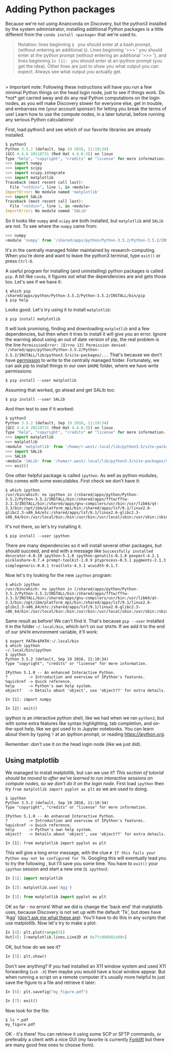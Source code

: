 # Adding Python packages

Because we're not using Ananconda on Discovery, but the
python3 installed by the system administrator, installing
additional Python packages is a little different from the
`conda install <package>` that we're used to.

> Notation: lines beginning `$ ` you should enter at a bash prompt,
(without entering an additional `$`). Lines beginning '>>> ' you should
enter at the python prompt (without entering an additional '>>> '),
and lines beginning `In [1]: ` you should enter at an ipython prompt
(you get the idea).
Other lines are just to show you what output you can expect.
Always see what output *you* actually get.

<br/>
> Important note: Following these instructions will have you run a few minimal Python things on the head login node, just to see if things work. Do *not* get carried away and do any real Python computations on the login nodes, as you will make Discovery slower for everyone else, get in trouble, and embarrass me (your account sponsor) for letting you break the terms of use! Learn how to use the compute nodes, in a later tutorial, before running any serious Python calculations!


First, load python3 and see which of our favorite libraries
are already installed.


```python
$ python3
Python 3.5.2 (default, Sep 19 2016, 11:10:34)
[GCC 4.4.6 20110731 (Red Hat 4.4.6-3)] on linux
Type "help", "copyright", "credits" or "license" for more information.
>>> import numpy
>>> import scipy
>>> import scipy.integrate
>>> import matplotlib
Traceback (most recent call last):
  File "<stdin>", line 1, in <module>
ImportError: No module named 'matplotlib'
>>> import SALib
Traceback (most recent call last):
  File "<stdin>", line 1, in <module>
ImportError: No module named 'SALib'
```

So it looks like `numpy` and `scipy` are both installed, but `matplotlib` and `SALib` are not.
To see where the `numpy` came from:

```python
>>> numpy
<module 'numpy' from '/shared/apps/python/Python-3.5.2/Python-3.5.2/INSTALL/lib/python3.5/site-packages/numpy/__init__.py'>
```

It's in the centrally managed folder maintained by research-computing.
When you're done and want to leave the python3 terminal, type `exit()`
or press `Ctrl-D`.

A useful program for installing (and uninstalling) python packages is called `pip`.
A bit like `conda`, it figures out what the dependencies are and gets those too.
Let's see if we have it:

    $ which pip
    /shared/apps/python/Python-3.5.2/Python-3.5.2/INSTALL/bin/pip
    $ pip help

Looks good. Let's try using it to install `matplotlib`:

    $ pip install matplotlib

It will look promising, finding and downloading `matplotlib` and a few dependencies, but then when it tries to install it will give you an error. Ignore the warning about using an out of date version of pip,
the real problem is the line `PermissionError: [Errno 13] Permission denied: '/shared/apps/python/Python-3.5.2/Python-3.5.2/INSTALL/lib/python3.5/site-packages/...`
That's because we don't have [permission](http://www.ee.surrey.ac.uk/Teaching/Unix/unix5.html) to write to the centrally managed folder.
Fortunately, we can ask pip to install things in our own `$HOME` folder, where we
have write permissions:

    $ pip install --user matplotlib

Assuming that worked, go ahead and get SALib too:

    $ pip install --user SALib

And then test to see if it worked:

```python
$ python3
Python 3.5.2 (default, Sep 19 2016, 11:10:34)
[GCC 4.4.6 20110731 (Red Hat 4.4.6-3)] on linux
Type "help", "copyright", "credits" or "license" for more information.
>>> import matplotlib
>>> matplotlib
<module 'matplotlib' from '/home/r.west/.local/lib/python3.5/site-packages/matplotlib/__init__.py'>
>>> import SALib
>>> SALib
<module 'SALib' from '/home/r.west/.local/lib/python3.5/site-packages/SALib/__init__.py'>
>>> exit()
```

One other helpful package is called `ipython`. As well as python modules, this comes with some executables.
First check we don't have it:

    $ which ipython
    /usr/bin/which: no ipython in (/shared/apps/python/Python-3.5.2/Python-3.5.2/INSTALL/bin:/shared/apps/fftw/fftw-3.3.3/INSTALL/bin:/shared/apps/gnu-compilers/usr/bin:/usr/lib64/qt-3.3/bin:/opt/ibm/platform_mpi/bin:/shared/apps/lsf/9.1/linux2.6-glibc2.3-x86_64/etc:/shared/apps/lsf/9.1/linux2.6-glibc2.3-x86_64/bin:/usr/local/bin:/bin:/usr/bin:/usr/local/sbin:/usr/sbin:/sbin:/home/r.west/bin)

It's not there, so let's try installing it.

    $ pip install --user ipython

There are many dependencies so it will install several other packages, but should succeed, and end with a message like `Successfully installed decorator-4.0.10 ipython-5.1.0 ipython-genutils-0.1.0 pexpect-4.2.1 pickleshare-0.7.4 prompt-toolkit-1.0.9 ptyprocess-0.5.1 pygments-2.1.3 simplegeneric-0.8.1 traitlets-4.3.1 wcwidth-0.1.7`.

Now let's try looking for the new `ipython` program:

    $ which ipython
    /usr/bin/which: no ipython in (/shared/apps/python/Python-3.5.2/Python-3.5.2/INSTALL/bin:/shared/apps/fftw/fftw-3.3.3/INSTALL/bin:/shared/apps/gnu-compilers/usr/bin:/usr/lib64/qt-3.3/bin:/opt/ibm/platform_mpi/bin:/shared/apps/lsf/9.1/linux2.6-glibc2.3-x86_64/etc:/shared/apps/lsf/9.1/linux2.6-glibc2.3-x86_64/bin:/usr/local/bin:/bin:/usr/bin:/usr/local/sbin:/usr/sbin:/sbin:/home/r.west/bin)

Same result as before! We can't find it.
That's because `pip --user` installed it in the folder `~/.local/bin`, which isn't on our `$PATH`. If we add it to the end of our `$PATH` environment variable, it'll work:

    $ export PATH=$PATH:~/.local/bin
    $ which ipython
    ~/.local/bin/ipython
    $ ipython
    Python 3.5.2 (default, Sep 19 2016, 11:10:34)
    Type "copyright", "credits" or "license" for more information.

    IPython 5.1.0 -- An enhanced Interactive Python.
    ?         -> Introduction and overview of IPython's features.
    %quickref -> Quick reference.
    help      -> Python's own help system.
    object?   -> Details about 'object', use 'object??' for extra details.

    In [1]: import numpy

    In [2]: exit()

ipython is an interactive python shell, like we had when we ran `python3`,
but with some extra features like syntax highlighting, tab completion, and
on-the-spot help, like we got used to in Jupyter notebooks.
You can learn about them by typing `?` at
an ipython prompt, or reading https://ipython.org.

Remember: *don't* use it on the head login node (like we just did).

## Using matplotlib
We managed to install matplotlib, but can we use it?
*This section of tutorial should be moved to after we've learned to run interactive sessions on compute nodes, so we don't do it on the login node*.
First load `ipython` then try `from matplotlib import pyplot as plt` as we are used to doing.

```
$ ipython
Python 3.5.2 (default, Sep 19 2016, 11:10:34)
Type "copyright", "credits" or "license" for more information.

IPython 5.1.0 -- An enhanced Interactive Python.
?         -> Introduction and overview of IPython's features.
%quickref -> Quick reference.
help      -> Python's own help system.
object?   -> Details about 'object', use 'object??' for extra details.

In [1]: from matplotlib import pyplot as plt
```

This will give a long error message, with the clue `# If this fails your Python may not be configured for Tk`.  Googling this will eventually lead you to try the following
, but I'll save you some time. You have to `exit()` your `ipython` session and start a new one (`$ ipython`):

 ```python
In [1]: import matplotlib

In [2]: matplotlib.use('Agg')

In [3]: from matplotlib import pyplot as plt
```

OK so far - no errors!  What we did is change the 'back end' that matplotlib uses, because Discovery is not set up with the default 'Tk', but does have 'Agg' ([don't ask me what these are](http://lmgtfy.com/?q=what+are+Tk+and+Agg)). You'll have to do this in any scripts that use matplotlib. Now let's try to make a plot.

```python
In [4]: plt.plot(range(5))
Out[4]: [<matplotlib.lines.Line2D at 0x7fc098b02a90>]
```

OK, but how do we see it?

```python
In [5]: plt.show()
```

Don't see anything? If you had installed an X11 window system and used X11 forwarding (`ssh -X`) then maybe you would have a local window appear. But when running a script on a remote computer it's usually more helpful to just save the figure to a file and retrieve it later:

```python
In [6]: plt.savefig("my_figure.pdf")

In [7]: exit()
```

Now look for the file:

```
$ ls *.pdf
my_figure.pdf
```

OK - it's there!  You can retrieve it using some SCP or SFTP commands, or preferably a client with a nice GUI (my favorite is currently [Forklift](http://www.binarynights.com/forklift/) but there are many good free ones to choose from).
